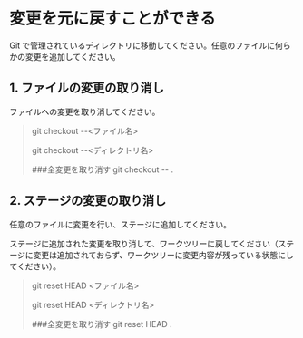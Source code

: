 # 変更を元に戻すことができる

Git で管理されているディレクトリに移動してください。任意のファイルに何らかの変更を追加してください。

## 1. ファイルの変更の取り消し

ファイルへの変更を取り消してください。

>git checkout --<ファイル名>
>
>git checkout --<ディレクトリ名>
>
>###全変更を取り消す
>git checkout -- .

## 2. ステージの変更の取り消し

任意のファイルに変更を行い、ステージに追加してください。

ステージに追加された変更を取り消して、ワークツリーに戻してください（ステージに変更は追加されておらず、ワークツリーに変更内容が残っている状態にしてください）。

>git reset HEAD <ファイル名>
>
>git reset HEAD <ディレクトリ名>
>
>###全変更を取り消す
>git reset HEAD .
